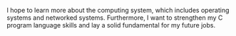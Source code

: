 I hope to learn more about the computing system, which includes operating systems and networked systems. Furthermore, I want to strengthen my C program language skills and lay a solid fundamental for my future jobs.
